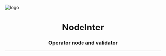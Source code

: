 ![logo](https://github.com/PrastianHD/NodeInter/blob/main/NodeInter.png)

<h1 align="center">NodeInter</h1>
<h3 align="center">Operator node and validator</h3>
<hr/>

